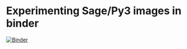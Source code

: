 # Experimenting Sage/Py3 images in binder

[![Binder](https://mybinder.org/badge_logo.svg)](https://mybinder.org/v2/gh/zerline/py3-dockerfile/master?filepath=logbook.ipynb)
